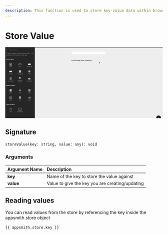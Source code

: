 ```yaml
---
description: This function is used to store key-value data within browser local storage.
---
```


# Store Value

![Click to expand](../.gitbook/assets/storeValue.gif)

## Signature

```text
storeValue(key: string, value: any): void
```

### Arguments

| Argument Name | Description |
| :--- | :--- |
| **key** | Name of the key to store the value against |
| **value** | Value to give the key you are creating/updating |

## Reading values

You can read values from the store by referencing the key inside the appsmith.store object

```text
{{ appsmith.store.key }}
```

